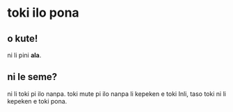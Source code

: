 # toki ilo pona

## o kute!
ni li pini **ala**. 

## ni le seme?
ni li toki pi ilo nanpa. toki mute pi ilo nanpa li kepeken e toki Inli, taso toki ni li kepeken e toki pona. 